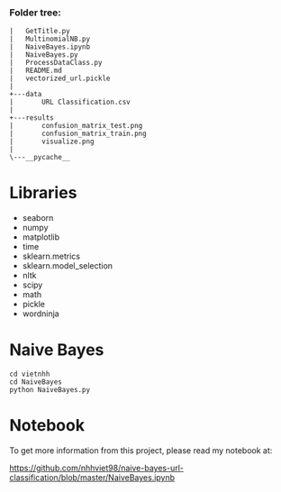 ### Folder tree:
```
|   GetTitle.py
|   MultinomialNB.py
|   NaiveBayes.ipynb
|   NaiveBayes.py
|   ProcessDataClass.py
|   README.md
|   vectorized_url.pickle
|
+---data
|       URL Classification.csv
|
+---results
|       confusion_matrix_test.png
|       confusion_matrix_train.png
|       visualize.png
|
\---__pycache__
```
# Libraries
- seaborn
- numpy
- matplotlib
- time
- sklearn.metrics
- sklearn.model_selection
- nltk
- scipy
- math
- pickle
- wordninja

# Naive Bayes

```
cd vietnhh
cd NaiveBayes
python NaiveBayes.py
```
# Notebook
To get more information from this project, please read my notebook at:

https://github.com/nhhviet98/naive-bayes-url-classification/blob/master/NaiveBayes.ipynb
